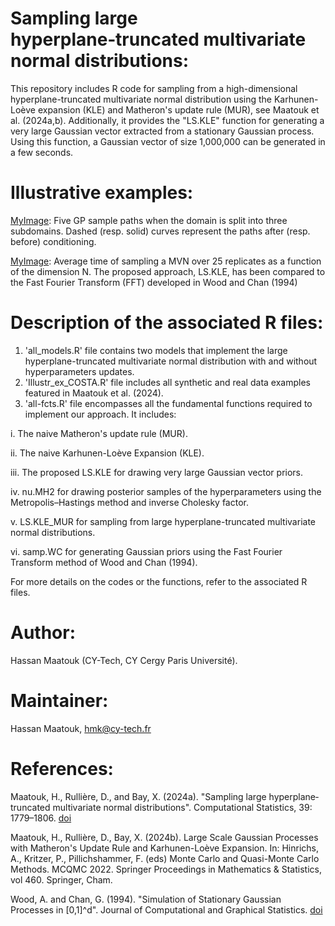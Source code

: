 # Sampling large hyperplane‑truncated multivariate normal distributions:
This repository includes R code for sampling from a high-dimensional hyperplane-truncated multivariate normal distribution using the Karhunen-Loève expansion (KLE) and Matheron's update rule (MUR), see Maatouk et al. (2024a,b). Additionally, it provides the "LS.KLE" function for generating a very large Gaussian vector extracted from a stationary Gaussian process. Using this function, a Gaussian vector of size 1,000,000 can be generated in a few seconds.


# Illustrative examples:
[MyImage](https://github.com/maatouk/sampling_large_hyperplane_tMVN/blob/main/Matern3split5sim-eps-converted-to.pdf): Five GP sample paths when the domain is split into three subdomains. Dashed (resp. solid) curves represent the paths after (resp. before) conditioning. 

[MyImage](https://github.com/maatouk/sampling_large_hyperplane_tMVN/blob/main/FFTvsLSKLE-eps-converted-to.pdf): Average time of sampling a MVN over 25 replicates as a function of the dimension N. The proposed approach, LS.KLE, has been compared to the Fast Fourier Transform (FFT) developed in Wood and Chan (1994) 


# Description of the associated R files:
1. 'all_models.R' file contains two models that implement the large hyperplane-truncated multivariate normal distribution with and without hyperparameters updates.
2. 'Illustr_ex_COSTA.R' file includes all synthetic and real data examples featured in Maatouk et al. (2024).
3. 'all-fcts.R' file encompasses all the fundamental functions required to implement our approach. It includes:
   
i. The naive Matheron's update rule (MUR).

ii. The naive Karhunen-Loève Expansion (KLE).

iii. The proposed LS.KLE for drawing very large Gaussian vector priors.

iv. nu.MH2 for drawing posterior samples of the hyperparameters using the Metropolis–Hastings method and inverse Cholesky factor.

v. LS.KLE_MUR for sampling from large hyperplane-truncated multivariate normal distributions.

vi. samp.WC for generating Gaussian priors using the Fast Fourier Transform method of Wood and Chan (1994).

   For more details on the codes or the functions, refer to the associated R files.


# Author:
Hassan Maatouk (CY-Tech, CY Cergy Paris Université).

# Maintainer: 
Hassan Maatouk, hmk@cy-tech.fr

# References:
Maatouk, H., Rullière, D., and Bay, X. (2024a). "Sampling large hyperplane‐truncated multivariate normal distributions". Computational Statistics, 39: 1779–1806. [doi](https://link.springer.com/article/10.1007/s00180-023-01416-7)

Maatouk, H., Rullière, D., Bay, X. (2024b). Large Scale Gaussian Processes with Matheron's Update Rule and Karhunen-Loève Expansion. In: Hinrichs, A., Kritzer, P., Pillichshammer, F. (eds) Monte Carlo and Quasi-Monte Carlo Methods. MCQMC 2022. Springer Proceedings in Mathematics & Statistics, vol 460. Springer, Cham.

Wood, A. and Chan, G. (1994). "Simulation of Stationary Gaussian Processes in [0,1]^d". Journal of Computational and Graphical Statistics. [doi](https://www.jstor.org/stable/1390903)   
